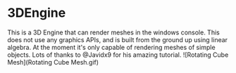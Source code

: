 # 3DEngine
This is a 3D Engine that can render meshes in the windows console. This does not use any graphics APIs, and is built from the ground up using linear algebra. At the moment it's only capable of rendering meshes of simple objects. Lots of thanks to @Javidx9 for his amazing tutorial.
 ![Rotating Cube Mesh](Rotating Cube Mesh.gif)
